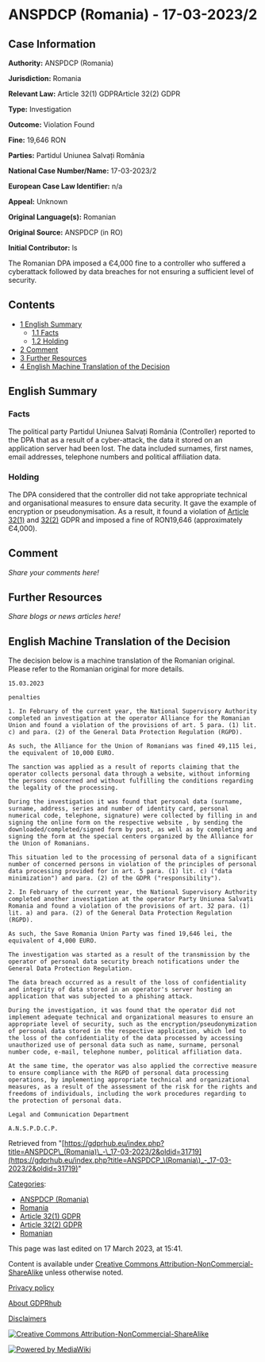 # ANSPDCP (Romania) - 17-03-2023/2

## Case Information

**Authority:** ANSPDCP (Romania)

**Jurisdiction:** Romania

**Relevant Law:** Article 32(1) GDPRArticle 32(2) GDPR

**Type:** Investigation

**Outcome:** Violation Found

**Fine:** 19,646 RON

**Parties:** Partidul Uniunea Salvați România

**National Case Number/Name:** 17-03-2023/2

**European Case Law Identifier:** n/a

**Appeal:** Unknown

**Original Language(s):** Romanian

**Original Source:** ANSPDCP (in RO)

**Initial Contributor:** ls

The Romanian DPA imposed a Є4,000 fine to a controller who suffered a cyberattack followed by data breaches for not ensuring a sufficient level of security.

## Contents

*   [1 English Summary](#English_Summary)
    *   [1.1 Facts](#Facts)
    *   [1.2 Holding](#Holding)
*   [2 Comment](#Comment)
*   [3 Further Resources](#Further_Resources)
*   [4 English Machine Translation of the Decision](#English_Machine_Translation_of_the_Decision)

## English Summary

### Facts

The political party Partidul Uniunea Salvați România (Controller) reported to the DPA that as a result of a cyber-attack, the data it stored on an application server had been lost. The data included surnames, first names, email addresses, telephone numbers and political affiliation data.

### Holding

The DPA considered that the controller did not take appropriate technical and organisational measures to ensure data security. It gave the example of encryption or pseudonymisation. As a result, it found a violation of [Article 32(1)](/index.php?title=Article_32_GDPR "Article 32 GDPR") and [32(2)](/index.php?title=Article_32_GDPR "Article 32 GDPR") GDPR and imposed a fine of RON19,646 (approximately Є4,000).

## Comment

_Share your comments here!_

## Further Resources

_Share blogs or news articles here!_

## English Machine Translation of the Decision

The decision below is a machine translation of the Romanian original. Please refer to the Romanian original for more details.

```
15.03.2023

penalties

1. In February of the current year, the National Supervisory Authority completed an investigation at the operator Alliance for the Romanian Union and found a violation of the provisions of art. 5 para. (1) lit. c) and para. (2) of the General Data Protection Regulation (RGPD).

As such, the Alliance for the Union of Romanians was fined 49,115 lei, the equivalent of 10,000 EURO.

The sanction was applied as a result of reports claiming that the operator collects personal data through a website, without informing the persons concerned and without fulfilling the conditions regarding the legality of the processing.

During the investigation it was found that personal data (surname, surname, address, series and number of identity card, personal numerical code, telephone, signature) were collected by filling in and signing the online form on the respective website , by sending the downloaded/completed/signed form by post, as well as by completing and signing the form at the special centers organized by the Alliance for the Union of Romanians.

This situation led to the processing of personal data of a significant number of concerned persons in violation of the principles of personal data processing provided for in art. 5 para. (1) lit. c) ("data minimization") and para. (2) of the GDPR ("responsibility").

2. In February of the current year, the National Supervisory Authority completed another investigation at the operator Party Uniunea Salvați Romania and found a violation of the provisions of art. 32 para. (1) lit. a) and para. (2) of the General Data Protection Regulation (RGPD).

As such, the Save Romania Union Party was fined 19,646 lei, the equivalent of 4,000 EURO.

The investigation was started as a result of the transmission by the operator of personal data security breach notifications under the General Data Protection Regulation.

The data breach occurred as a result of the loss of confidentiality and integrity of data stored in an operator's server hosting an application that was subjected to a phishing attack.

During the investigation, it was found that the operator did not implement adequate technical and organizational measures to ensure an appropriate level of security, such as the encryption/pseudonymization of personal data stored in the respective application, which led to the loss of the confidentiality of the data processed by accessing unauthorized use of personal data such as name, surname, personal number code, e-mail, telephone number, political affiliation data.

At the same time, the operator was also applied the corrective measure to ensure compliance with the RGPD of personal data processing operations, by implementing appropriate technical and organizational measures, as a result of the assessment of the risk for the rights and freedoms of individuals, including the work procedures regarding to the protection of personal data.

Legal and Communication Department

A.N.S.P.D.C.P.

```

Retrieved from "[https://gdprhub.eu/index.php?title=ANSPDCP\_(Romania)\_-\_17-03-2023/2&oldid=31719](https://gdprhub.eu/index.php?title=ANSPDCP_\(Romania\)_-_17-03-2023/2&oldid=31719)"

[Categories](/index.php?title=Special:Categories "Special:Categories"):

*   [ANSPDCP (Romania)](/index.php?title=Category:ANSPDCP_\(Romania\) "Category:ANSPDCP (Romania)")
*   [Romania](/index.php?title=Category:Romania "Category:Romania")
*   [Article 32(1) GDPR](/index.php?title=Category:Article_32\(1\)_GDPR "Category:Article 32(1) GDPR")
*   [Article 32(2) GDPR](/index.php?title=Category:Article_32\(2\)_GDPR "Category:Article 32(2) GDPR")
*   [Romanian](/index.php?title=Category:Romanian "Category:Romanian")

This page was last edited on 17 March 2023, at 15:41.

Content is available under [Creative Commons Attribution-NonCommercial-ShareAlike](https://creativecommons.org/licenses/by-nc-sa/4.0/) unless otherwise noted.

[Privacy policy](/index.php?title=GDPRhub:Privacy_policy)

[About GDPRhub](/index.php?title=GDPRhub:About)

[Disclaimers](/index.php?title=GDPRhub:General_disclaimer)

[![Creative Commons Attribution-NonCommercial-ShareAlike](/resources/assets/licenses/cc-by-nc-sa.png)](https://creativecommons.org/licenses/by-nc-sa/4.0/)

[![Powered by MediaWiki](/resources/assets/poweredby_mediawiki_88x31.png)](https://www.mediawiki.org/)